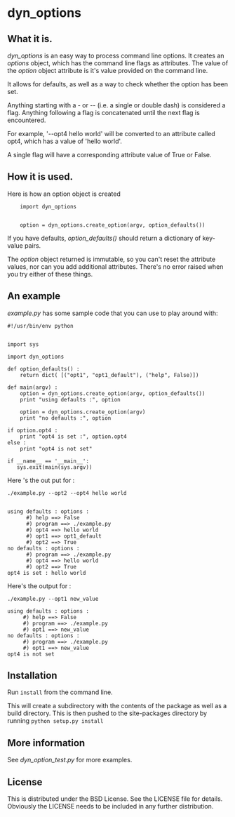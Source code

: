 # dyn_options


## What it is.

*dyn_options* is an easy way to process command line options.
It creates an *options* object, which has the command line flags as attributes. 
The value of the *option* object attribute is it's value provided on the command line.


It allows for defaults, as well as a way to check whether the option has
been set.

Anything starting with a - or -- (i.e. a single or double dash) is considered
a flag. Anything following a flag is concatenated until the next flag 
is encountered. 

For example, '--opt4 hello world' will be converted to an attribute called opt4, 
which has a value of 'hello world'.


A single flag will have a corresponding attribute value of True or False.
 

## How it is used.

Here is how an option object is created

        import dyn_options
	

    	option = dyn_options.create_option(argv, option_defaults())

If you have defaults, *option_defaults()* should return a dictionary of
key-value pairs. 

The *option* object returned is immutable, so you can't reset the attribute values, 
nor can you add additional attributes. There's no error raised when you try either 
of these things. 


## An example

 *example.py* has some sample code that you can use to play around with:


    #!/usr/bin/env python


    import sys

    import dyn_options

    def option_defaults() :
    	return dict( [("opt1", "opt1_default"), ("help", False)])

    def main(argv) :
    	option = dyn_options.create_option(argv, option_defaults())
    	print "using defaults :", option

    	option = dyn_options.create_option(argv)
    	print "no defaults :", option

    if option.opt4 :
        print "opt4 is set :", option.opt4
    else :
        print "opt4 is not set"

    if __name__ == '__main__':
       sys.exit(main(sys.argv)) 



Here 's the out put for :

    ./example.py --opt2 --opt4 hello world


    using defaults : options :
    	  #) help ==> False
          #) program ==> ./example.py
          #) opt4 ==> hello world
          #) opt1 ==> opt1_default
          #) opt2 ==> True
    no defaults : options :
          #) program ==> ./example.py
          #) opt4 ==> hello world
          #) opt2 ==> True
    opt4 is set : hello world


Here's the output for :

    ./example.py --opt1 new_value 

    using defaults : options :
         #) help ==> False
         #) program ==> ./example.py
         #) opt1 ==> new_value
    no defaults : options :
         #) program ==> ./example.py
         #) opt1 ==> new_value
    opt4 is not set

## Installation

Run `install` from the command line. 

This will create a subdirectory with the contents of the 
package as well as a build directory. This is then pushed to the site-packages 
directory by running `python setup.py install`
  

## More information

See *dyn_option_test.py* for more examples.

## License


This is distributed under the BSD License. See the LICENSE file for details. 
Obviously the LICENSE needs to be included in any further distribution.


